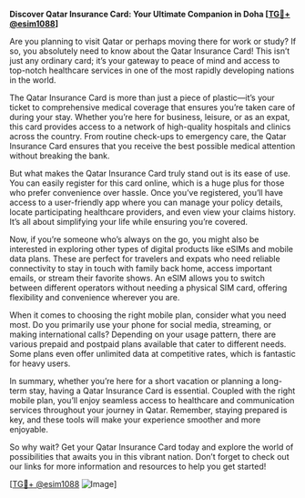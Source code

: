 **Discover Qatar Insurance Card: Your Ultimate Companion in Doha [[TG💪+ @esim1088](https://t.me/s/esim1088)]**

Are you planning to visit Qatar or perhaps moving there for work or study? If so, you absolutely need to know about the Qatar Insurance Card! This isn’t just any ordinary card; it’s your gateway to peace of mind and access to top-notch healthcare services in one of the most rapidly developing nations in the world.

The Qatar Insurance Card is more than just a piece of plastic—it’s your ticket to comprehensive medical coverage that ensures you’re taken care of during your stay. Whether you’re here for business, leisure, or as an expat, this card provides access to a network of high-quality hospitals and clinics across the country. From routine check-ups to emergency care, the Qatar Insurance Card ensures that you receive the best possible medical attention without breaking the bank.

But what makes the Qatar Insurance Card truly stand out is its ease of use. You can easily register for this card online, which is a huge plus for those who prefer convenience over hassle. Once you’ve registered, you’ll have access to a user-friendly app where you can manage your policy details, locate participating healthcare providers, and even view your claims history. It’s all about simplifying your life while ensuring you’re covered.

Now, if you’re someone who’s always on the go, you might also be interested in exploring other types of digital products like eSIMs and mobile data plans. These are perfect for travelers and expats who need reliable connectivity to stay in touch with family back home, access important emails, or stream their favorite shows. An eSIM allows you to switch between different operators without needing a physical SIM card, offering flexibility and convenience wherever you are.

When it comes to choosing the right mobile plan, consider what you need most. Do you primarily use your phone for social media, streaming, or making international calls? Depending on your usage pattern, there are various prepaid and postpaid plans available that cater to different needs. Some plans even offer unlimited data at competitive rates, which is fantastic for heavy users.

In summary, whether you’re here for a short vacation or planning a long-term stay, having a Qatar Insurance Card is essential. Coupled with the right mobile plan, you’ll enjoy seamless access to healthcare and communication services throughout your journey in Qatar. Remember, staying prepared is key, and these tools will make your experience smoother and more enjoyable.

So why wait? Get your Qatar Insurance Card today and explore the world of possibilities that awaits you in this vibrant nation. Don’t forget to check out our links for more information and resources to help you get started!

[[TG💪+ @esim1088](https://t.me/s/esim1088) ![Image](https://i.postimg.cc/Y0z9fWf4/image.png)]